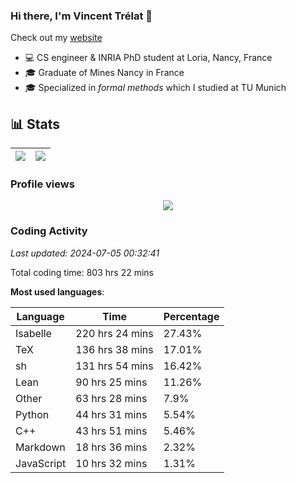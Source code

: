 ### Hi there, I'm Vincent Trélat 👋

Check out my [website](https://vtrelat.github.io)

-   💻 CS engineer & INRIA PhD student at Loria, Nancy, France
-   🎓 Graduate of Mines Nancy in France
-   🎓 Specialized in _formal methods_ which I studied at TU Munich

## 📊 **Stats**

| <img align="center" src="https://readme-stats.clckblog.space/api?username=VTrelat&show_icons=true&include_all_commits=true&theme=tokyonight&hide_border=true" /> | <img align="center" src="https://readme-stats.clckblog.space/api/top-langs/?username=VTrelat&layout=compact&theme=tokyonight&hide_border=true" /> |
| ---------------------------------------------------------------------------------------------------------------------------------------------------------------- | ------------------------------------------------------------------------------------------------------------------------------------------------- |

### Profile views

<p align="center">
 <img src="https://profile-counter.glitch.me/VTrelat/count.svg" />
</p>

<!--automations-->
### Coding Activity
_Last updated: 2024-07-05 00:32:41_

Total coding time: 803 hrs 22 mins

**Most used languages**:

| Language | Time | Percentage |
| ------------- | ------------- | ------------- |
| Isabelle | 220 hrs 24 mins | 27.43% |
| TeX | 136 hrs 38 mins | 17.01% |
| sh | 131 hrs 54 mins | 16.42% |
| Lean | 90 hrs 25 mins | 11.26% |
| Other | 63 hrs 28 mins | 7.9% |
| Python | 44 hrs 31 mins | 5.54% |
| C++ | 43 hrs 51 mins | 5.46% |
| Markdown | 18 hrs 36 mins | 2.32% |
| JavaScript | 10 hrs 32 mins | 1.31% |

